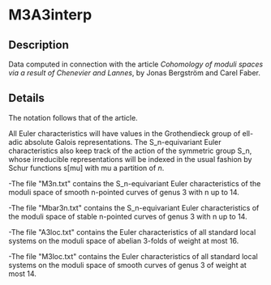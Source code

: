 # M3A3interp

Description
-----------

Data computed in connection with the article *Cohomology of moduli spaces via a result
of Chenevier and Lannes*, by Jonas Bergström and Carel Faber.

Details
-------

The notation follows that of the article. 

All Euler characteristics will have values in the Grothendieck group of ell-adic absolute Galois representations. The S_n-equivariant Euler characteristics  also keep track of the action of the symmetric group S_n, whose irreducible representations will be indexed in the usual fashion by Schur functions s[mu] with mu a partition of $n$.  

-The file "M3n.txt" contains the S_n-equivariant Euler characteristics of the moduli space of smooth n-pointed curves of genus 3 with n up to 14.

-The file "Mbar3n.txt" contains the S_n-equivariant Euler characteristics of the moduli space of stable n-pointed curves of genus 3 with n up to 14.

-The file "A3loc.txt" contains the Euler characteristics of all standard local systems on the moduli space of abelian 3-folds of weight at most 16.

-The file "M3loc.txt" contains the Euler characteristics of all standard local systems on the moduli space of smooth curves of genus 3 of weight at most 14.
